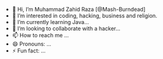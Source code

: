 - 👋 Hi, I’m Muhammad Zahid Raza [@Mash-Burndead]
- 👀 I’m interested in coding, hacking, business and religion. 
- 🌱 I’m currently learning Java...
- 💞️ I’m looking to collaborate with a hacker...
- 📫 How to reach me ...
- 😄 Pronouns: ...
- ⚡ Fun fact: ...

<!---
Mash-Burndead/Mash-Burndead is a ✨ special ✨ repository because its `README.md` (this file) appears on your GitHub profile.
You can click the Preview link to take a look at your changes.
--->
